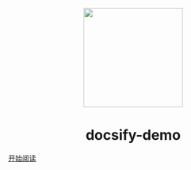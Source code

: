 <p align="center">
<img src="https://mypho.oss-cn-shanghai.aliyuncs.com/img/images.png" width="200" height="200"/>
</p>
<h1 align="center">docsify-demo</h1>

[开始阅读](#docsify-demo)




